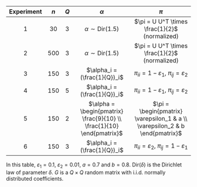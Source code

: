 | Experiment | $n$ | $Q$ |                                $\alpha$                               |                                     $\pi$                                    |
|:----------:|:---:|:---:|:---------------------------------------------------------------------:|:----------------------------------------------------------------------------:|
|      1     |  30 |  3  |                     $\alpha \sim \text{Dir}(1.5)$                     |                 $\pi = U U^T \times \frac{1}{2}$ (normalized)                |
|      2     | 500 |  3  |                     $\alpha \sim \text{Dir}(1.5)$                     |                 $\pi = U U^T \times \frac{1}{2}$ (normalized)                |
|      3     | 150 |  3  |                      $\alpha_i = (\frac{1}{Q})_i$                     |           $\pi_{ii} = 1-\varepsilon_1, \ \pi_{ij} = \varepsilon_2$           |
|      4     | 150 |  5  |                      $\alpha_i = (\frac{1}{Q})_i$                     |           $\pi_{ii} = 1-\varepsilon_1, \ \pi_{ij} = \varepsilon_2$           |
|      5     | 150 |  2  | $\alpha = \begin{pmatrix} \frac{9}{10} \\ \frac{1}{10} \end{pmatrix}$ | $\pi = \begin{pmatrix} \varepsilon_1 & a \\ \varepsilon_2 & b \end{pmatrix}$ |
|      6     | 150 |  3  |                      $\alpha_i = (\frac{1}{Q})_i$                     |          $\pi_{ii} = \varepsilon_2, \ \pi_{ij} = 1 - \varepsilon_1$          |

In this table, $\varepsilon_1 = 0.1$, $\varepsilon_2=0.01$, $a = 0.7$ and $b=0.8$. $\text{Dir}(\delta)$ is the Dirichlet law of parameter $\delta$. $G$ is a $Q \times Q$ random matrix with i.i.d. normally distributed coefficients.